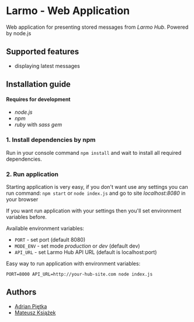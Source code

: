 # Larmo - Web Application

Web application for presenting stored messages from *Larmo Hub*. Powered by node.js

## Supported features

* displaying latest messages

## Installation guide

#### Requires for development
- *node.js*
- *npm*
- *ruby* with *sass gem*

### 1. Install dependencies by npm
Run in your console command ```npm install``` and wait to install all required dependencies.

### 2. Run application
Starting application is very easy, if you don't want use any settings you can run command: ```npm start``` or ```node index.js``` 
and go to site *localhost:8080* in your browser

If you want run application with your settings then you'll set environment variables before.

Available environment variables:

- ```PORT``` - set port (default 8080)
- ```MODE_ENV``` - set mode *production* or *dev* (default dev)
- ```API_URL``` - set Larmo Hub API URL (default is localhost:port)

Easy way to run application with environment variables:

```PORT=8000 API_URL=http://your-hub-site.com node index.js```

## Authors

* [Adrian Piętka](mailto:apietka@future-processing.com)
* [Mateusz Książek](mailto:mksiazek@future-processing.com)